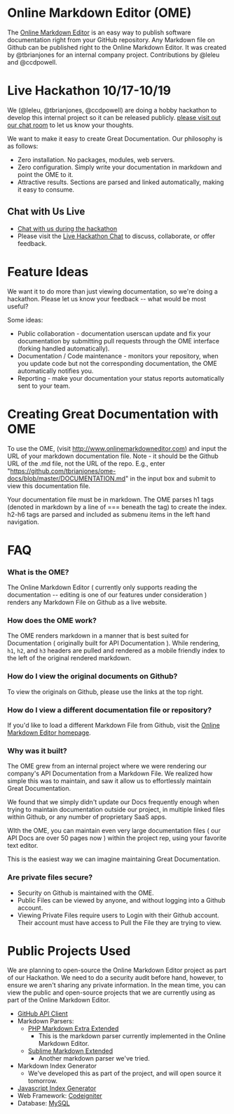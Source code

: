 Online Markdown Editor (OME)
============================

The [Online Markdown Editor](http://www.onlinemarkdowneditor.com) is an easy way to publish software documentation right from your GitHub repository.  Any Markdown file on Github can be published right to the Online Markdown Editor. It was created by @tbrianjones for an internal company project.  Contributions by @leleu and @ccdpowell.


Live Hackathon 10/17-10/19
==========================

We (@leleu, @tbrianjones, @ccdpowell) are doing a hobby hackathon to develop this internal project so it can be released publicly.  [please visit out our chat room](http://tlk.io/ii_hackathon) to let us know your thoughts.

We want to make it easy to create Great Documentation.  Our philosophy is as follows:

* Zero installation.  No packages, modules, web servers.
* Zero configuration.  Simply write your documentation in markdown and point the OME to it.
* Attractive results.  Sections are parsed and linked automatically, making it easy to consume.

Chat with Us Live
-----------------
- [Chat with us during the hackathon](http://tlk.io/ii_hackathon)
- Please visit the [Live Hackathon Chat](http://tlk.io/ii_hackathon) to discuss, collaborate, or offer feedback.


Feature Ideas
===============

We want it to do more than just viewing documentation, so we're doing a hackathon.  Please let us know your feedback -- what would be most useful?

Some ideas:

* Public collaboration - documentation userscan update and fix your documentation by submitting pull requests through the OME interface (forking handled automatically).
* Documentation / Code maintenance - monitors your repository, when you update code but not the corresponding documentation, the OME automatically notifies you.
* Reporting - make your documentation your status reports automatically sent to your team.



Creating Great Documentation with OME
=====================================

To use the OME, (visit http://www.onlinemarkdowneditor.com) and input the URL of your markdown documentation file.  Note - it should be the Github URL of the .md file, not the URL of the repo.  E.g., enter "https://github.com/tbrianjones/ome-docs/blob/master/DOCUMENTATION.md" in the input box and submit to view this documentation file.

Your documentation file must be in markdown.  The OME parses h1 tags (denoted in markdown by a line of === beneath the tag) to create the index.  h2-h6 tags are parsed and included as submenu items in the left hand navigation.


FAQ
===
### What is the OME?
The Online Markdown Editor ( currently only supports reading the documentation -- editing is one of our features under consideration ) renders any Markdown File on Github as a live website.

### How does the OME work?
The OME renders markdown in a manner that is best suited for Documentation ( originally built for API Documentation ). While rendering, `h1`, `h2`, and `h3` headers are pulled and rendered as a mobile friendly index to the left of the original rendered markdown.

### How do I view the original documents on Github?
To view the originals on Github, please use the links at the top right.

### How do I view a different documentation file or repository?
If you'd like to load a different Markdown File from Github, visit the [Online Markdown Editor homepage](http://www.onlinemarkdowneditor.com).

### Why was it built?
The OME grew from an internal project where we were rendering our company's API Documentation from a Markdown File.  We realized how simple this was to maintain, and saw it allow us to effortlessly maintain Great Documentation.

We found that we simply didn't update our Docs frequently enough when trying to maintain documentation outside our project, in multiple linked files within Github, or any number of proprietary SaaS apps.

WIth the OME, you can maintain even very large documentation files ( our API Docs are over 50 pages now ) within the project rep, using your favorite text editor.

This is the easiest way we can imagine maintaining Great Documentation.

### Are private files secure?
- Security on Github is maintained with the OME.
- Public Files can be viewed by anyone, and without logging into a Github account.
- Viewing Private Files require users to Login with their Github account.  Their account must have access to Pull the File they are trying to view.


Public Projects Used
====================

We are planning to open-source the Online Markdown Editor project as part of our Hackathon.  We need to do a security audit before hand, however, to ensure we aren't sharing any private information.  In the mean time, you can view the public and open-source projects that we are currently using as part of the Online Markdown Editor.

- [GitHub API Client](https://github.com/KnpLabs/php-github-api)
- Markdown Parsers:
	- [PHP Markdown Extra Extended](https://github.com/egil/php-markdown-extra-extended)
		- This is the markdown parser currently implemented in the Online Markdown Editor.
	- [Sublime Markdown Extended](https://github.com/jonschlinkert/sublime-markdown-extended)
		- Another markdown parser we've tried.
- Markdown Index Generator
	- We've developed this as part of the project, and will open source it tomorrow.
- [Javascript Index Generator](http://mmenu.frebsite.nl/)
- Web Framework: [Codeigniter](http://ellislab.com/codeigniter)
- Database: [MySQL](http://www.mysql.com/)
